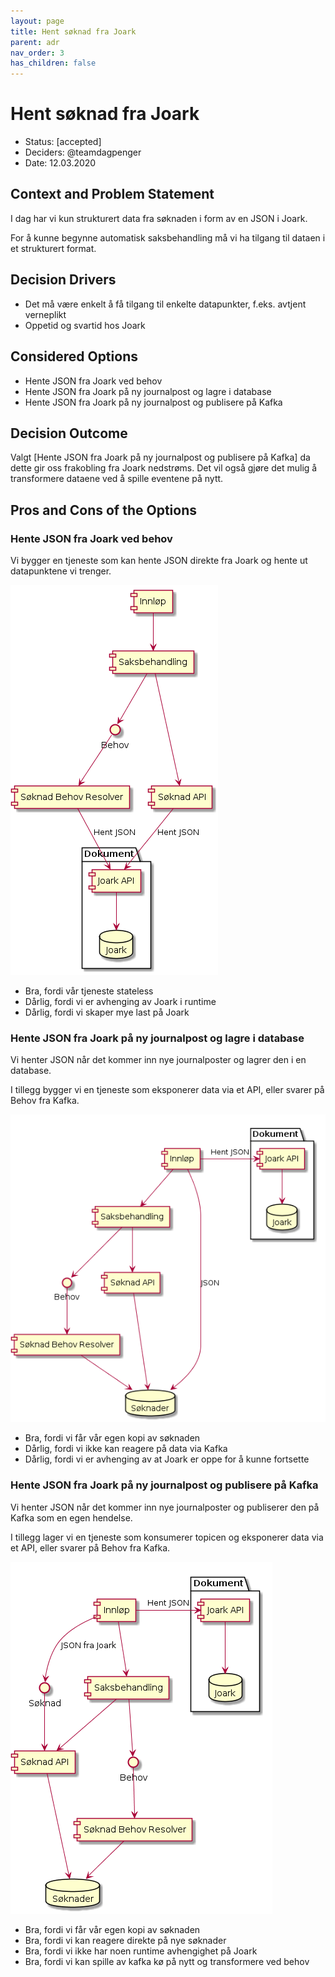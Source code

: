 ```yaml
---
layout: page
title: Hent søknad fra Joark
parent: adr
nav_order: 3
has_children: false
---
```


# Hent søknad fra Joark

* Status: [accepted]
* Deciders: @teamdagpenger
* Date: 12.03.2020

## Context and Problem Statement

I dag har vi kun strukturert data fra søknaden i form av en JSON i Joark.

For å kunne begynne automatisk saksbehandling må vi ha tilgang til dataen i et strukturert format.

## Decision Drivers 

* Det må være enkelt å få tilgang til enkelte datapunkter, f.eks. avtjent verneplikt
* Oppetid og svartid hos Joark

## Considered Options

* Hente JSON fra Joark ved behov
* Hente JSON fra Joark på ny journalpost og lagre i database
* Hente JSON fra Joark på ny journalpost og publisere på Kafka

## Decision Outcome

Valgt [Hente JSON fra Joark på ny journalpost og publisere på Kafka] da dette gir oss frakobling fra Joark nedstrøms. Det vil også gjøre det mulig å transformere dataene ved å spille eventene på nytt. 


## Pros and Cons of the Options 

### Hente JSON fra Joark ved behov

Vi bygger en tjeneste som kan hente JSON direkte fra Joark og hente ut datapunktene vi trenger.

![Illustrasjon av alternativ 1](images/0012-alt1.png)

* Bra, fordi vår tjeneste stateless
* Dårlig, fordi vi er avhenging av Joark i runtime
* Dårlig, fordi vi skaper mye last på Joark

### Hente JSON fra Joark på ny journalpost og lagre i database

Vi henter JSON når det kommer inn nye journalposter og lagrer den i en database.

I tillegg bygger vi en tjeneste som eksponerer data via et API, eller svarer på Behov fra Kafka.

![Illustrasjon av alternativ 2](images/0012-alt2.png)

* Bra, fordi vi får vår egen kopi av søknaden 
* Dårlig, fordi vi ikke kan reagere på data via Kafka
* Dårlig, fordi vi er avhenging av at Joark er oppe for å kunne fortsette

### Hente JSON fra Joark på ny journalpost og publisere på Kafka

Vi henter JSON når det kommer inn nye journalposter og publiserer den på Kafka som en egen hendelse.

I tillegg lager vi en tjeneste som konsumerer topicen og eksponerer data via et API, eller svarer på Behov fra Kafka.

![Illustrasjon av alternativ 3](images/0012-alt3.png)

* Bra, fordi vi får vår egen kopi av søknaden
* Bra, fordi vi kan reagere direkte på nye søknader
* Bra, fordi vi ikke har noen runtime avhengighet på Joark
* Bra, fordi vi kan spille av kafka kø på nytt og transformere ved behov
